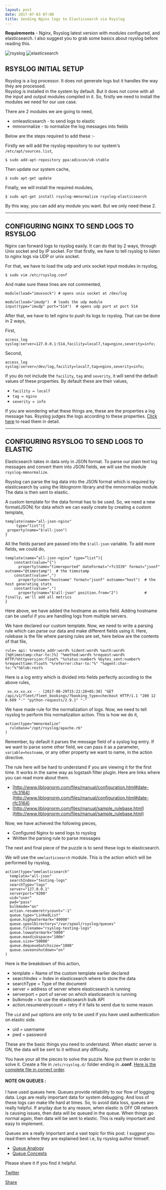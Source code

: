 ```yaml
---
layout: post
date: 2017-07-03 07:00
title: Sending Nginx logs to Elasticsearch via Rsyslog
---
```


**Requirements** - Nginx, Rsyslog latest version with modules configured, and elasticsearch.
I also suggest you to grab some basics about rsyslog before reading this.

![rsyslog](/assets/rsyslog.jpg)   ![elasticsearch](/assets/elasticsearch.jpg) 



## RSYSLOG INITIAL SETUP

Rsyslog is a log processor. It does not generate logs but it handles the way they are processed.  
Rsyslog is installed in the system by default. But it does not come with all the input and output modules compiled in it. So, firstly we need to install the modules we need for our use case.    

There are 2 modules we are going to need, 

* omleasticsearch - to send logs to elastic
* mmnormalize - to normalize the log messages into fields

Below are the steps required to add these :-

Firstly we will add the rsyslog repository to our system's `/etc/apt/sources.list`,

    $ sudo add-apt-repository ppa:adiscon/v8-stable 

Then update our system cache,

    $ sudo apt-get update

Finally, we will install the required modules,

    $ sudo apt-get install rsyslog-mmnormalize rsyslog-elasticsearch

By this way, you can add any module you want. But we only need these 2.

* * *

<!---
Manual Mode -
    Here are the libraries, $ sudo apt-get install libfastjson liblognorm-dev liblognorm2 libgcrypt11-dev libestr* liblogging-stdlog0 liblogging-stdlog1 liblogging-stdlog-dev

    They are for facilitating the working of rsyslog.

After that, we enable modules which are needed i.e, elasticsearch(for outputting data to elasticsearch) and mmnormalize(for parsing the data), 

$ sudo ./configure -/-enable-elasticsearch -/-enable-mmnormalize -/-enable-module_name # loads the configuration required
remove the slashes .

Then, 
$ sudo make # compiles it

Then,  
    $ sudo make install # installs the compiled rsyslog into relevant directories


-->


## CONFIGURING NGINX TO SEND LOGS TO RSYSLOG


Nginx can forward logs to rsyslog easily. It can do that by 2 ways, through Unix socket and by IP socket.
For that firstly, we have to tell rsyslog to listen to nginx logs via UDP or unix socket.

For that, we have to load the udp and unix socket input modules in rsyslog,

    $ sudo vim /etc/rsyslog.conf

And make sure these lines are not commented,

    module(load="imuxsock") # opens unix socket at /dev/log

    module(load="imudp")  # loads the udp module
    input(type="imudp" port="514")  # opens udp port at port 514

<!---    module(load="imudp" Port=514) # by default is 514
    module(load-”imuxsock” Socket=/dev/log)  -->

After that, we have to tell nginx to push its logs to rsyslog. That can be done in 2 ways,

First, 

    access_log syslog:server=127.0.0.1:514,facility=local7,tag=nginx,severity=info;

Second, 

    access_log syslog:server=/dev/log,facility=local7,tag=nginx,severity=info;

If you do not include the `facility`, `tag` and `severity`, it will send the default values of these properties. By default these are their values, 
* `facility = local7`
* `tag = nginx`
* `severity = info`

If you are wondering what these things are, these are the properties a log message has. Rsyslog judges the logs according to these properties. [Click here](http://www.rsyslog.com/doc/master/configuration/properties.html) to read them in detail.

* * *

## CONFIGURING RSYSLOG TO SEND LOGS TO ELASTIC 

Elasticsearch takes in data only in JSON format. To parse our plain text log messages and convert them into JSON fields, we will use the module `rsyslog-mmnormalize`.

Rsyslog can parse the log data into the JSON format which is required by elasticsearch by using the liblognorm library and the mmnormalize module. The data is then sent to elastic.

A custom template for the data format has to be used. So, we need a new format(JSON) for data which we can easily create by creating a custom template,

    template(name="all-json-nginx"
         type="list"){
     property(name="$!all-json")
    }

All the fields parsed are passed into the `$!all-json` variable.
To add more fields, we could do, 


    template(name=”all-json-nginx” type=”list”){
        constant(value="{")
          property(name="timereported" dateFormat="rfc3339" format="jsonf" outname="@timestamp")  # the timestamp
        constant(value=",")
          property(name="hostname" format="jsonf" outname="host")  # the host generating stats
        constant(value=",")
          property(name="$!all-json" position.from="2")            # finally, we'll add all metrics
    }

Here above, we have added the hostname as extra field. Adding hostname can be useful if you are handling logs from multiple servers.

We have declared our custom template. Now, we need to write a parsing rule which can parse our data and make different fields using it.
Here, rulebase is the file where parsing rules are set, here below are the contents of that file,

    rule= api: %remote_addr:word% %ident:word% %auth:word% [%@timestamp:char-to:]%] "%method:word% %request:word% HTTP/%httpversion:float% "%status:number% %bytes_sent:number% %requesttime:float% "%referrer:char-to:"%" "%agent:char-to:"%"%blob:rest%

Here is a log entry which is divided into fields perfectly according to the above rules,

     xx.xx.xx.xx - - [2017-08-29T15:22:28+05:30] "GET /api/v1/fleet/fleet_bookings/?booking_type=checkout HTTP/1.1 "200 12 0.609 "-" "python-requests/2.9.1" "-"

We have made rule for the normalization of logs. Now, we need to tell rsyslog to perform this normalization action. This is how we do it,

    action(type="mmnormalize"
      rulebase="/opt/rsyslog/apache.rb"
    )

Remember, by default it parses the message field of a syslog log entry. If we want to parse some other field, we can pass it as a parameter, `variable=hostname`, or any other property we want to name, in the action directive.


The rule here will be hard to understand if you are viewing it for the first time. It works in the same way as logstash filter plugin. Here are links where you can read more about them.
* [http://www.liblognorm.com/files/manual/configuration.html#date-rfc3164](http://www.liblognorm.com/files/manual/configuration.html#date-rfc3164)
* [http://www.liblognorm.com/files/manual/sample_rulebase.html](http://www.liblognorm.com/files/manual/sample_rulebase.html)


Now, we have achieved the following pieces, 

* Configured Nginx to send logs to rsyslog
* Written the parsing rule to parse messages

The next and final piece of the puzzle is to send these logs to elasticsearch.

We will use the `omelasticsearch` module. This is the action which will be performed by rsyslog,

    action(type="omelasticsearch"
      template="all-json"  
      searchIndex="testing-logs"
      searchType="logs"
      server="127.0.0.1"
      serverport="9200"
      uid="user"
      pwd="pass"
      bulkmode="on"  
      action.resumeretrycount="-1" 
      queue.type="LinkedList"      
      queue.highwatermark="40000"  
      queue.spoolDirectory="/var/spool/rsyslog/queues"
      queue.filename="rsyslog-testing-logs"
      queue.lowwatermark="5000" 
      queue.maxdiskspace="100m" 
      queue.size="50000"    
      queue.dequeuebatchsize="1000" 
      queue.saveonshutdown="on"
    )

Here is the breakdown of this action, 

* template = Name of the custom template earlier declared
* searchIndex = Index in elasticsearch where to store the data
* searchType = Type of the document
* server = address of server where elasticsearch is running
* serverport = port of server on which elasticsearch is running
* bulkmode = to use the elasticsearch bulk API
* action.resumeretrycount = retry if it fails to send due to some reason

The `uid` and `pwd` options are only to be used if you have used authentication on elastic side.

* uid = username 
* pwd = password

These are the basic things you need to understand. When elastic server is ON, the data will be sent to it without any difficulty.


You have your all the pieces to solve the puzzle. Now put them in order to solve it. Create a file in `/etc/rsyslog.d/` folder ending in **.conf**. [Here is the complete file in correct order](https://gist.github.com/luvpreetsingh/a863ad26a2423b5a7dde755949b9a5e9).


#### NOTE ON QUEUES :

I have used queues here. Queues provide reliability to our flow of logging data. Logs are really important data for system debugging. And loss of these logs can make life hard at times. So, to avoid data loss, queues are really helpful. If anyday due to any reason, when elastic is OFF OR network is causing issues, then data will be queued in the queue. When things go normal again, then data will be sent to elastic. This is really important and easy to implement.

Queues are a really important and a vast topic for this post. I suggest you read them where they are explained best i.e, by rsyslog author himself.
 
* [Queue Analogy](http://www.rsyslog.com/doc/v8-stable/whitepapers/queues_analogy.html)
* [Queue Concepts](http://www.rsyslog.com/doc/v8-stable/concepts/queues.html)

Please share it if you find it helpful.


<script src="//platform.linkedin.com/in.js" type="text/javascript"> lang: en_US</script>
<script type="IN/Share" data-url="https://luvpreetsingh.github.io/nginx-to-rsyslog/" data-counter="top"></script>

<script>window.twttr = (function(d, s, id) {
  var js, fjs = d.getElementsByTagName(s)[0],
    t = window.twttr || {};
  if (d.getElementById(id)) return t;
  js = d.createElement(s);
  js.id = id;
  js.src = "https://platform.twitter.com/widgets.js";
  fjs.parentNode.insertBefore(js, fjs);

  t._e = [];
  t.ready = function(f) {
    t._e.push(f);
  };

  return t;
}(document, "script", "twitter-wjs"));</script>


<a class="twitter-share-button" href="https://twitter.com/intent/tweet?text={{ page.title }}&url={{ site.url }}{{ page.url }}&via={{ site.twitter_username }}&related={{ site.twitter_username }}" rel="nofollow" target="_blank" title="Share on Twitter" data-size="large">Twitter</a>

<div id="fb-root"></div>
<script>(function(d, s, id) {
  var js, fjs = d.getElementsByTagName(s)[0];
  if (d.getElementById(id)) return;
  js = d.createElement(s); js.id = id;
  js.src = "//connect.facebook.net/en_GB/sdk.js#xfbml=1&version=v2.10";
  fjs.parentNode.insertBefore(js, fjs);
}(document, 'script', 'facebook-jssdk'));</script>

<div class="fb-share-button" data-href="https://luvpreetsingh.github.io/nginx-to-rsyslog/" data-layout="button_count" data-size="large" data-mobile-iframe="true"><a class="fb-xfbml-parse-ignore" target="_blank" href="https://www.facebook.com/sharer/sharer.php?u=https%3A%2F%2Fluvpreetsingh.github.io%2Fnginx-to-rsyslog%2F&amp;src=sdkpreparse">Share</a></div>

<!---
Extra Plugins -

                         
rsyslog statistic counter Queues                     
                                                   
Queue
For each queue inside the system its own set of statistics counters is created. If there are multiple action (or main) queues, this can become a rather lengthy list. The stats record begins with the queue name (e.g. "main Q" for the main queue; ruleset queues have the name of the ruleset they are associated to, action queues the name of the action).
size – currently active messages in queue
enqueued – total number of messages enqueued into this queue since startup
maxsize – maximum number of active messages the queue ever held
full – number of times the queue was actually full and could not accept additional messages
discarded.full – number of messages discarded because the queue was full
discarded.nf – number of messages discarded because the queue was nearly full. Starting at this point, messages of lower-than-configured severity are discarded to save space for higher severity ones.
 

2 - Storing info about IPs,

http://www.rsyslog.com/doc/master/configuration/modules/mmdblookup.html

We can use this plugin to add extra info about the IP addresses.
-->
